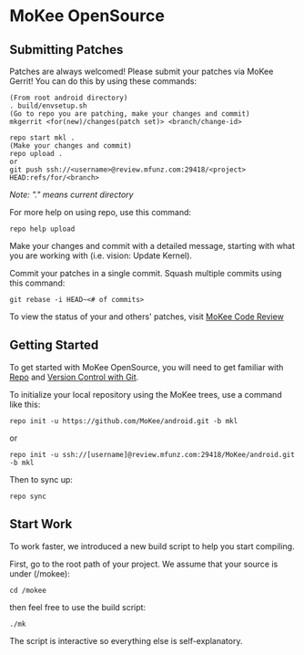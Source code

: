 MoKee OpenSource
===========

Submitting Patches
------------------
Patches are always welcomed!  Please submit your patches via MoKee Gerrit! You can do this by using these commands:

    (From root android directory)
    . build/envsetup.sh
    (Go to repo you are patching, make your changes and commit)
    mkgerrit <for(new)/changes(patch set)> <branch/change-id>

    repo start mkl .
    (Make your changes and commit)
    repo upload .
    or
    git push ssh://<username>@review.mfunz.com:29418/<project> HEAD:refs/for/<branch>

*Note: "." means current directory*

For more help on using repo, use this command:

    repo help upload

Make your changes and commit with a detailed message, starting with what you are working with (i.e. vision: Update Kernel).

Commit your patches in a single commit. Squash multiple commits using this command:

    git rebase -i HEAD~<# of commits>

To view the status of your and others' patches, visit [MoKee Code Review](http://review.mfunz.com/)


Getting Started
---------------

To get started with MoKee OpenSource, you will need to get
familiar with [Repo](https://source.android.com/source/using-repo.html) and [Version Control with Git](https://source.android.com/source/version-control.html).

To initialize your local repository using the MoKee trees, use a command like this:

    repo init -u https://github.com/MoKee/android.git -b mkl

 or

    repo init -u ssh://[username]@review.mfunz.com:29418/MoKee/android.git -b mkl

Then to sync up:

    repo sync

Start Work
----------

To work faster, we introduced a new build script to help you start compiling.

First, go to the root path of your project. We assume that your source is under
(/mokee):

    cd /mokee

then feel free to use the build script:

    ./mk

The script is interactive so everything else is self-explanatory.
